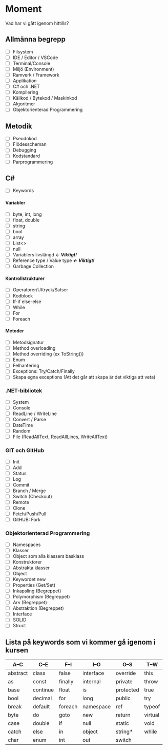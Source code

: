 # Moment

Vad har vi gått igenom hittills? 

## **Allmänna begrepp**
- [ ] Filsystem
- [ ] IDE / Editor / VSCode
- [ ] Terminal/Console
- [ ] Miljö (Environment)
- [ ] Ramverk / Framework
- [ ] Applikation
- [ ] C# och .NET
- [ ] Kompilering
- [ ] Källkod / Bytekod / Maskinkod
- [ ] Algoritmer
- [ ] Objektorienterad Programmering

## **Metodik**
- [ ] Pseudokod
- [ ] Flödesscheman
- [ ] Debugging
- [ ] Kodstandard
- [ ] Parprogrammering

## **C\#**
- [ ] Keywords
#### Variabler
- [ ] byte, int, long
- [ ] float, double
- [ ] string
- [ ] bool
- [ ] array
- [ ] List<>
- [ ] null
- [ ] Variablers livslängd ***<- Viktigt!***
- [ ] Reference type / Value type ***<- Viktigt!***
- [ ] Garbage Collection

#### Kontrollstrukturer
- [ ] Operatorer/Uttryck/Satser
- [ ] Kodblock
- [ ] If-if else-else
- [ ] While
- [ ] For
- [ ] Foreach

#### Metoder
- [ ] Metodsignatur
- [ ] Method overloading
- [ ] Method overriding (ex ToString())
- [ ] Enum
- [ ] Felhantering
- [ ] Exceptions: Try/Catch/Finally
- [ ] Skapa egna exceptions (Att det går att skapa är det viktiga att veta)

### **.NET-bibliotek**
- [ ] System
- [ ] Console
- [ ] ReadLine / WriteLine
- [ ] Convert / Parse
- [ ] DateTime
- [ ] Random
- [ ] File (ReadAllText, ReadAllLines, WriteAllText)

### GIT och GitHub
- [ ] Init
- [ ] Add
- [ ] Status
- [ ] Log
- [ ] Commit
- [ ] Branch / Merge
- [ ] Switch (Checkout)
- [ ] Remote
- [ ] Clone
- [ ] Fetch/Push/Pull
- [ ] GitHUB: Fork

### Objektorienterad Programmering
- [ ] Namespaces
- [ ] Klasser
- [ ] Object som alla klassers basklass
- [ ] Konstruktorer	
- [ ] Abstrakta klasser
- [ ] Object
- [ ] Keywordet new
- [ ] Properties (Get/Set)
- [ ] Inkapsling (Begreppet)
- [ ] Polymorphism (Begreppet)
- [ ] Arv (Begreppet)
- [ ] Abstraktion (Begreppet)
- [ ] Interface
- [ ] SOLID
- [ ] Struct

## Lista på keywords som vi kommer gå igenom i kursen

| A–C      | C–E      | F–I     | I–O       | O–S       | T–W     |
| -------- | -------- | ------- | --------- | --------- | ------- |
| abstract | class    | false   | interface | override  | this    |
| as       | const    | finally | internal  | private   | throw   |
| base     | continue | float   | is        | protected | true    |
| bool     | decimal  | for     | long      | public    | try     |
| break    | default  | foreach | namespace | ref       | typeof  |
| byte     | do       | goto    | new       | return    | virtual |
| case     | double   | if      | null      | static    | void    |
| catch    | else     | in      | object    | string\*  | while   |
| char     | enum     | int     | out       | switch    |         |


